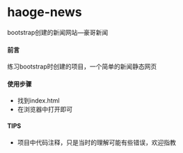 # haoge-news
bootstrap创建的新闻网站—豪哥新闻

#### 前言
   练习bootstrap时创建的项目，一个简单的新闻静态网页 

#### 使用步骤

- 找到index.html
- 在浏览器中打开即可


#### TIPS
- 项目中代码注释，只是当时的理解可能有些错误，欢迎指教
